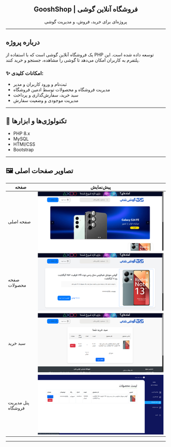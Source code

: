 

<h2 align="center"> GooshShop | فروشگاه آنلاین گوشی</h2>

<p align="center">
    پروژه‌ای برای خرید، فروش، و مدیریت گوشی 
</p>

---

## درباره پروژه
 یک فروشگاه آنلاین  گوشی است که با استفاده از PHP توسعه داده شده است. این پلتفرم به کاربران امکان می‌دهد تا گوشی را مشاهده، جستجو و خرید کنند. 

### ✨ امکانات کلیدی:

- ثبت‌نام و ورود کاربران و مدیر
- مدیریت فروشگاه و محصولات توسط ادمین فروشگاه
- سبد خرید، سفارش‌گذاری و پرداخت
- مدیریت موجودی و وضعیت سفارش


---

## 🔧 تکنولوژی‌ها و ابزارها

- PHP 8.x
- MySQL
- HTMl/CSS 
- Bootstrap 

---

## 🖼️ تصاویر صفحات اصلی


| صفحه | پیش‌نمایش |
|------|-----------|
| صفحه اصلی | ![صفحه اصلی](screenshots/homepage.png) |
| صفحه محصولات | ![محصولات](screenshots/products.png) |
| سبد خرید | ![سبد خرید](screenshots/cart.png) |
| پنل مدیریت فروشگاه | ![پنل فروشگاه](screenshots/store-admin.png) |



---

